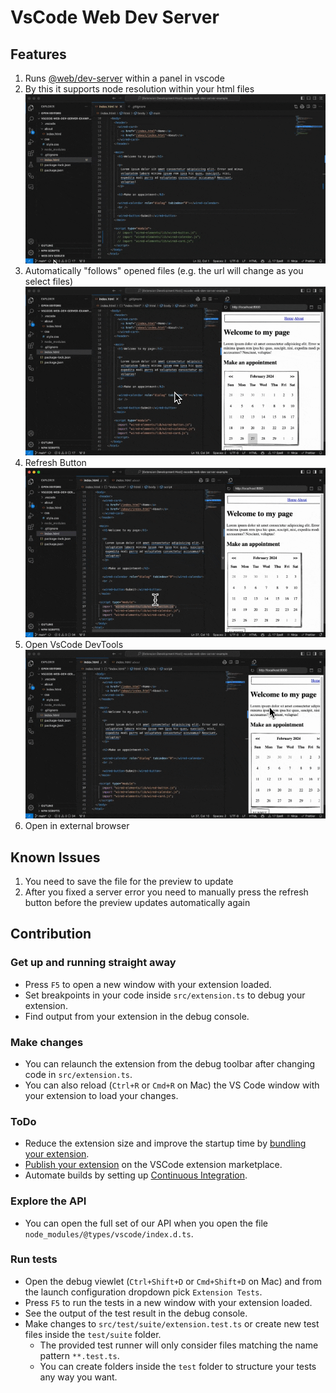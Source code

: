 # VsCode Web Dev Server

## Features

1. Runs [@web/dev-server](https://www.npmjs.com/package/@web/dev-server) within a panel in vscode
2. By this it supports node resolution within your html files
   ![move panel](./images/move-panel.gif)
3. Automatically "follows" opened files (e.g. the url will change as you select files)
   ![follows file selection](./images/follows-file-selection.gif)
4. Refresh Button
   ![refresh](./images/refresh.gif)
5. Open VsCode DevTools
   ![open dev tools](./images/open-dev-tools.gif)
6. Open in external browser

## Known Issues

1. You need to save the file for the preview to update
2. After you fixed a server error you need to manually press the refresh button before the preview updates automatically again

## Contribution

### Get up and running straight away

- Press `F5` to open a new window with your extension loaded.
- Set breakpoints in your code inside `src/extension.ts` to debug your extension.
- Find output from your extension in the debug console.

### Make changes

- You can relaunch the extension from the debug toolbar after changing code in `src/extension.ts`.
- You can also reload (`Ctrl+R` or `Cmd+R` on Mac) the VS Code window with your extension to load your changes.

### ToDo

- Reduce the extension size and improve the startup time by [bundling your extension](https://code.visualstudio.com/api/working-with-extensions/bundling-extension).
- [Publish your extension](https://code.visualstudio.com/api/working-with-extensions/publishing-extension) on the VSCode extension marketplace.
- Automate builds by setting up [Continuous Integration](https://code.visualstudio.com/api/working-with-extensions/continuous-integration).

### Explore the API

* You can open the full set of our API when you open the file `node_modules/@types/vscode/index.d.ts`.

### Run tests

* Open the debug viewlet (`Ctrl+Shift+D` or `Cmd+Shift+D` on Mac) and from the launch configuration dropdown pick `Extension Tests`.
* Press `F5` to run the tests in a new window with your extension loaded.
* See the output of the test result in the debug console.
* Make changes to `src/test/suite/extension.test.ts` or create new test files inside the `test/suite` folder.
  * The provided test runner will only consider files matching the name pattern `**.test.ts`.
  * You can create folders inside the `test` folder to structure your tests any way you want.